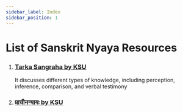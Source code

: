 ```yaml
---
sidebar_label: Index
sidebar_position: 1
---
```


# List of Sanskrit Nyaya Resources

1. ### [Tarka Sangraha by KSU](https://sambhasha.ksu.ac.in/CompLing/tarkasangraha/)
    
    It discusses different types of knowledge, including perception, inference, comparison, and verbal testimony

1. ### [प्राचीनन्यायः by KSU](https://sambhasha.ksu.ac.in/CompLing/prAchIna_nyAya/)